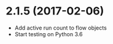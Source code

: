 2.1.5 (2017-02-06)
==================

* Add active run count to flow objects
* Start testing on Python 3.6
